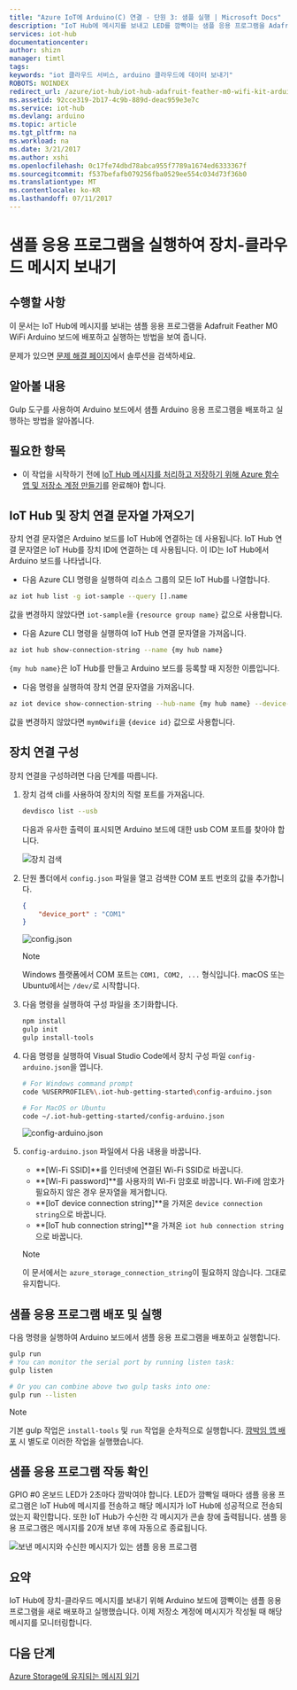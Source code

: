 ```yaml
---
title: "Azure IoT에 Arduino(C) 연결 - 단원 3: 샘플 실행 | Microsoft Docs"
description: "IoT Hub에 메시지를 보내고 LED를 깜빡이는 샘플 응용 프로그램을 Adafruit Feather M0 WiFi에 배포하고 실행합니다."
services: iot-hub
documentationcenter: 
author: shizn
manager: timtl
tags: 
keywords: "iot 클라우드 서비스, arduino 클라우드에 데이터 보내기"
ROBOTS: NOINDEX
redirect_url: /azure/iot-hub/iot-hub-adafruit-feather-m0-wifi-kit-arduino-get-started
ms.assetid: 92cce319-2b17-4c9b-889d-deac959e3e7c
ms.service: iot-hub
ms.devlang: arduino
ms.topic: article
ms.tgt_pltfrm: na
ms.workload: na
ms.date: 3/21/2017
ms.author: xshi
ms.openlocfilehash: 0c17fe74dbd78abca955f7789a1674ed6333367f
ms.sourcegitcommit: f537befafb079256fba0529ee554c034d73f36b0
ms.translationtype: MT
ms.contentlocale: ko-KR
ms.lasthandoff: 07/11/2017
---
```

# <a name="run-a-sample-application-to-send-device-to-cloud-messages"></a>샘플 응용 프로그램을 실행하여 장치-클라우드 메시지 보내기
## <a name="what-you-will-do"></a>수행할 사항
이 문서는 IoT Hub에 메시지를 보내는 샘플 응용 프로그램을 Adafruit Feather M0 WiFi Arduino 보드에 배포하고 실행하는 방법을 보여 줍니다.

문제가 있으면 [문제 해결 페이지][troubleshooting]에서 솔루션을 검색하세요.

## <a name="what-you-will-learn"></a>알아볼 내용
Gulp 도구를 사용하여 Arduino 보드에서 샘플 Arduino 응용 프로그램을 배포하고 실행하는 방법을 알아봅니다.

## <a name="what-you-need"></a>필요한 항목
* 이 작업을 시작하기 전에 [IoT Hub 메시지를 처리하고 저장하기 위해 Azure 함수 앱 및 저장소 계정 만들기][process-and-store-iot-hub-messages]를 완료해야 합니다.

## <a name="get-your-iot-hub-and-device-connection-strings"></a>IoT Hub 및 장치 연결 문자열 가져오기
장치 연결 문자열은 Arduino 보드를 IoT Hub에 연결하는 데 사용됩니다. IoT Hub 연결 문자열은 IoT Hub를 장치 ID에 연결하는 데 사용됩니다. 이 ID는 IoT Hub에서 Arduino 보드를 나타냅니다.

* 다음 Azure CLI 명령을 실행하여 리소스 그룹의 모든 IoT Hub를 나열합니다.

```bash
az iot hub list -g iot-sample --query [].name
```

값을 변경하지 않았다면 `iot-sample`을 `{resource group name}` 값으로 사용합니다.

* 다음 Azure CLI 명령을 실행하여 IoT Hub 연결 문자열을 가져옵니다.

```bash
az iot hub show-connection-string --name {my hub name}
```

`{my hub name}`은 IoT Hub를 만들고 Arduino 보드를 등록할 때 지정한 이름입니다.

* 다음 명령을 실행하여 장치 연결 문자열을 가져옵니다.

```bash
az iot device show-connection-string --hub-name {my hub name} --device-id mym0wifi
```

값을 변경하지 않았다면 `mym0wifi`을 `{device id}` 값으로 사용합니다.
## <a name="configure-the-device-connection"></a>장치 연결 구성
장치 연결을 구성하려면 다음 단계를 따릅니다.

1. 장치 검색 cli를 사용하여 장치의 직렬 포트를 가져옵니다.

   ```bash
   devdisco list --usb
   ```

   다음과 유사한 출력이 표시되면 Arduino 보드에 대한 usb COM 포트를 찾아야 합니다.

   ![장치 검색][device-discovery]

2. 단원 폴더에서 `config.json` 파일을 열고 검색한 COM 포트 번호의 값을 추가합니다.

   ```json
   {
       "device_port" : "COM1"
   }
   ```

   ![config.json][config-json]

   > [!NOTE]
   > Windows 플랫폼에서 COM 포트는 `COM1, COM2, ...` 형식입니다. macOS 또는 Ubuntu에서는 `/dev/`로 시작합니다.

3. 다음 명령을 실행하여 구성 파일을 초기화합니다.

   ```bash
   npm install
   gulp init
   gulp install-tools
   ```
4. 다음 명령을 실행하여 Visual Studio Code에서 장치 구성 파일 `config-arduino.json`을 엽니다.

   ```bash
   # For Windows command prompt
   code %USERPROFILE%\.iot-hub-getting-started\config-arduino.json

   # For MacOS or Ubuntu
   code ~/.iot-hub-getting-started/config-arduino.json
   ```

   ![config-arduino.json][config-arduino-json]

5. `config-arduino.json` 파일에서 다음 내용을 바꿉니다.

   * **[Wi-Fi SSID]**를 인터넷에 연결된 Wi-Fi SSID로 바꿉니다.
   * **[Wi-Fi password]**를 사용자의 Wi-Fi 암호로 바꿉니다. Wi-Fi에 암호가 필요하지 않은 경우 문자열을 제거합니다.
   * **[IoT device connection string]**을 가져온 `device connection string`으로 바꿉니다.
   * **[IoT hub connection string]**을 가져온 `iot hub connection string`으로 바꿉니다.

   > [!NOTE]
   > 이 문서에서는 `azure_storage_connection_string`이 필요하지 않습니다. 그대로 유지합니다.

## <a name="deploy-and-run-the-sample-application"></a>샘플 응용 프로그램 배포 및 실행
다음 명령을 실행하여 Arduino 보드에서 샘플 응용 프로그램을 배포하고 실행합니다.

```bash
gulp run
# You can monitor the serial port by running listen task:
gulp listen

# Or you can combine above two gulp tasks into one:
gulp run --listen
```

> [!NOTE]
> 기본 gulp 작업은 `install-tools` 및 `run` 작업을 순차적으로 실행합니다. [깜박임 앱 배포][deployed-the-blink-app] 시 별도로 이러한 작업을 실행했습니다.

## <a name="verify-that-the-sample-application-works"></a>샘플 응용 프로그램 작동 확인
GPIO #0 온보드 LED가 2초마다 깜박여야 합니다. LED가 깜빡일 때마다 샘플 응용 프로그램은 IoT Hub에 메시지를 전송하고 해당 메시지가 IoT Hub에 성공적으로 전송되었는지 확인합니다. 또한 IoT Hub가 수신한 각 메시지가 콘솔 창에 출력됩니다. 샘플 응용 프로그램은 메시지를 20개 보낸 후에 자동으로 종료됩니다.

![보낸 메시지와 수신한 메시지가 있는 샘플 응용 프로그램][sample-application-with-sent-and-received-messages]

## <a name="summary"></a>요약
IoT Hub에 장치-클라우드 메시지를 보내기 위해 Arduino 보드에 깜빡이는 샘플 응용 프로그램을 새로 배포하고 실행했습니다. 이제 저장소 계정에 메시지가 작성될 때 해당 메시지를 모니터링합니다.

## <a name="next-steps"></a>다음 단계
[Azure Storage에 유지되는 메시지 읽기][read-messages-persisted-in-azure-storage]
<!-- Images and links -->

[troubleshooting]: iot-hub-adafruit-feather-m0-wifi-kit-arduino-troubleshooting.md
[process-and-store-iot-hub-messages]: iot-hub-adafruit-feather-m0-wifi-kit-arduino-lesson3-deploy-resource-manager-template.md
[device-discovery]: media/iot-hub-adafruit-feather-m0-wifi-lessons/lesson1/device_discovery.png
[config-json]: media/iot-hub-adafruit-feather-m0-wifi-lessons/lesson1/vscode-config-mac.png
[config-arduino-json]: media/iot-hub-adafruit-feather-m0-wifi-lessons/lesson3/config-arduino.png
[deployed-the-blink-app]: iot-hub-adafruit-feather-m0-wifi-kit-arduino-lesson1-deploy-blink-app.md
[sample-application-with-sent-and-received-messages]: media/iot-hub-adafruit-feather-m0-wifi-lessons/lesson3/gulp_run_arduino.png
[read-messages-persisted-in-azure-storage]: iot-hub-adafruit-feather-m0-wifi-kit-arduino-lesson3-read-table-storage.md